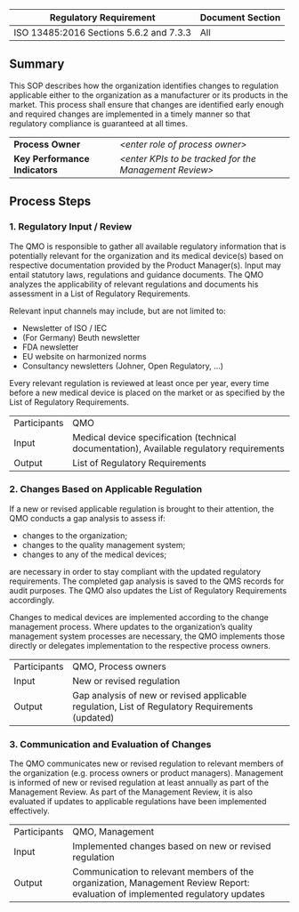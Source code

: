 | Regulatory Requirement                  | Document Section |
|-----------------------------------------|------------------|
| ISO 13485:2016 Sections 5.6.2 and 7.3.3 | All              |

## Summary

This SOP describes how the organization identifies changes to regulation applicable either to the organization as a manufacturer or its products in the market. This process shall ensure that changes are identified early enough and required changes are implemented in a timely manner so that regulatory compliance is guaranteed at all times.

|                                |                                                          |
|--------------------------------|----------------------------------------------------------|
| **Process Owner**              | *\<enter role of process owner\>*                        |
| **Key Performance Indicators** | *\<enter KPIs to be tracked for the Management Review\>* |

## Process Steps

### 1. Regulatory Input / Review

The QMO is responsible to gather all available regulatory information that is potentially relevant for the organization and its medical device(s) based on respective documentation provided by the Product Manager(s). Input may entail statutory laws, regulations and guidance documents. The QMO analyzes the applicability of relevant regulations and documents his assessment in a List of Regulatory Requirements.

Relevant input channels may include, but are not limited to:
* Newsletter of ISO / IEC
* (For Germany) Beuth newsletter
* FDA newsletter
* EU website on harmonized norms
* Consultancy newsletters (Johner, Open Regulatory, …)


Every relevant regulation is reviewed at least once per year, every time before a new medical device is placed on the market or as specified by the List of Regulatory Requirements.

|              |                                                                                           |
|--------------|-------------------------------------------------------------------------------------------|
| Participants | QMO                                                                                       |
| Input        | Medical device specification (technical documentation), Available regulatory requirements |
| Output       | List of Regulatory Requirements                                                           |

### 2\. Changes Based on Applicable Regulation

If a new or revised applicable regulation is brought to their attention, the QMO conducts a gap analysis to assess if:

* changes to the organization;
* changes to the quality management system;
* changes to any of the medical devices;

are necessary in order to stay compliant with the updated regulatory requirements. The completed gap analysis is saved to the QMS records for audit purposes. The QMO also updates the List of Regulatory Requirements accordingly.

Changes to medical devices are implemented according to the change management process. Where updates to the organization’s quality management system processes are necessary, the QMO implements those directly or delegates implementation to the respective process owners.

|  |  |
| --- | --- |
| Participants | QMO, Process owners |
| Input | New or revised regulation |
| Output | Gap analysis of new or revised applicable regulation, List of Regulatory Requirements (updated) |

### 3\. Communication and Evaluation of Changes

The QMO communicates new or revised regulation to relevant members of the organization (e.g. process owners or product managers). Management is informed of new or revised regulation at least annually as part of the Management Review. As part of the Management Review, it is also evaluated if updates to applicable regulations have been implemented effectively.

|  |  |
| --- | --- |
| Participants | QMO, Management |
| Input | Implemented changes based on new or revised regulation |
| Output | Communication to relevant members of the organization, Management Review Report: evaluation of implemented regulatory updates |
